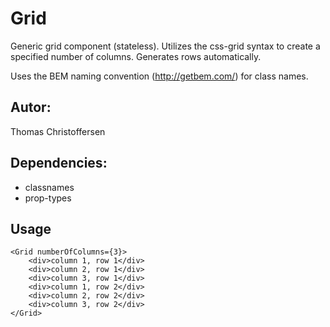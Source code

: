 # Grid

Generic grid component (stateless). Utilizes the css-grid syntax to create a specified number of columns. Generates rows automatically.

Uses the BEM naming convention (http://getbem.com/) for class names.

## Autor:

Thomas Christoffersen

## Dependencies:

- classnames
- prop-types

## Usage

```
<Grid numberOfColumns={3}>
    <div>column 1, row 1</div>
    <div>column 2, row 1</div>
    <div>column 3, row 1</div>
    <div>column 1, row 2</div>
    <div>column 2, row 2</div>
    <div>column 3, row 2</div>
</Grid>
```
